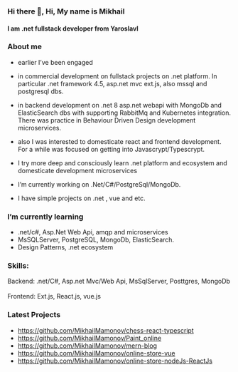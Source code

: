 ### Hi there 👋, Hi, My name is  Mikhail
#### I am .net fullstack developer from Yaroslavl
###  About me
*  earlier I’ve been engaged
* in commercial development on fullstack projects on .net platform. In  particular .net framework 4.5, asp.net mvc ext.js, also mssql and postgresql dbs.
* in backend development on .net 8 asp.net webapi with MongoDb and ElasticSearch dbs with supporting RabbitMq and Kubernetes integration. There was practice in Behaviour Driven Design development microservices.
* also I was interested to domesticate react and frontend development. For a while was focused on getting into Javascrypt/Typescrypt.

*  I try more deep and consciously learn .net platform and ecosystem and domesticate development microservices 
*  I’m currently working on .Net/C#/PostgreSql/MongoDb.
*  I have simple projects on  .net , vue and etc.
###  I’m currently learning 
 - .net/c#, Asp.Net Web Api, amqp and microservices 
 - MsSQLServer, PostgreSQL, MongoDb, ElasticSearch.
 -  Design Patterns, .net ecosystem 

### Skills:

Backend: 
.net/C#, Asp.net Mvc/Web Api, MsSqlServer, Posttgres, MongoDb 
&nbsp;
<br />
Frontend: 
Ext.js, React.js, vue.js
<br />


### Latest Projects
- https://github.com/MikhailMamonov/chess-react-typescript
- https://github.com/MikhailMamonov/Paint_online
- https://github.com/MikhailMamonov/mern-blog
- https://github.com/MikhailMamonov/online-store-vue
- https://github.com/MikhailMamonov/online-store-nodeJs-ReactJs
